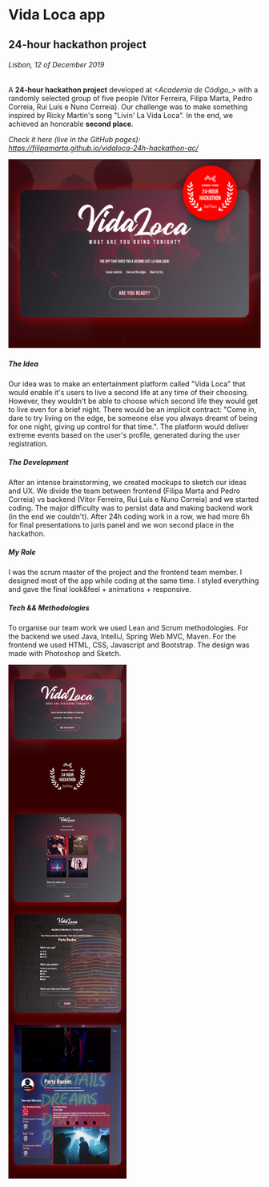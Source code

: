 # Vida Loca app
## 24-hour hackathon project
###### Lisbon, 12 of December 2019

A **24-hour hackathon project** developed at *<Academia de Código_>* with a randomly selected group of five people (Vitor Ferreira, Filipa Marta, Pedro Correia, Rui Luís e Nuno Correia). Our challenge was to make something inspired by Ricky Martin's song "Livin' La Vida Loca". In the end, we achieved an honorable **second place**.

*Check it here (live in the GitHub pages): https://filipamarta.github.io/vidaloca-24h-hackathon-ac/*


![Image](https://github.com/filipamarta/vidaloca-24h-hackathon-ac/blob/master/presentation/COVER-BEHANCE.png)


##### The Idea
Our idea was to make an entertainment platform called "Vida Loca" that would enable it's users to live a second life at any time of their choosing. However, they wouldn't be able to choose which second life they would get to live even for a brief night. There would be an implicit contract: "Come in, dare to try living on the edge, be someone else you always dreamt of being for one night, giving up control for that time.". The platform would deliver extreme events based on the user's profile, generated during the user registration.

##### The Development
After an intense brainstorming, we created mockups to sketch our ideas and UX. We divide the team between frontend (Filipa Marta and Pedro Correia) vs backend (Vitor Ferreira, Rui Luís e Nuno Correia) and we started coding. The major difficulty was to persist data and making backend work (in the end we couldn't). After 24h coding work in a row, we had more 6h for final presentations to juris panel and we won second place in the hackathon. 

##### My Role
I was the scrum master of the project and the frontend team member. I designed most of the app while coding at the same time. I styled everything and gave the final look&feel + animations + responsive.

##### Tech && Methodologies
To organise our team work we used Lean and Scrum methodologies. For the backend we used Java, IntelliJ, Spring Web MVC, Maven. For the frontend we used HTML, CSS, Javascript and Bootstrap. The design was made with Photoshop and Sketch.



![Image body](https://github.com/filipamarta/vidaloca-24h-hackathon-ac/blob/master/presentation/body-BEHANCE.jpg)

